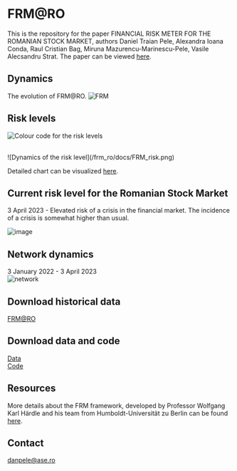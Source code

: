 # FRM@RO

This is the repository for the paper FINANCIAL RISK METER FOR THE ROMANIAN STOCK MARKET, authors Daniel Traian Pele, Alexandra Ioana Conda, Raul Cristian Bag, Miruna Mazurencu-Marinescu-Pele, Vasile Alecsandru Strat.
The paper can be viewed [here](https://ipe.ro/rjef/rjef1_2023/rjef1_2023p5-24.pdf).

## Dynamics

The evolution of FRM@RO.
![FRM](/frm_ro/docs/FRM_RO.png)

## Risk levels

![Colour code for the risk levels](/frm_ro/docs/color_code.png)

<br/>
![Dynamics of the risk level](/frm_ro/docs/FRM_risk.png)

Detailed chart can be visualized [here](https://danpele.github.io/frm_ro/docs/FRM_RO.html).

## Current risk level for the Romanian Stock Market

3 April 2023 - Elevated risk of a crisis in the financial market.	The incidence of a crisis is somewhat higher than usual.
<br/>

![image](https://user-images.githubusercontent.com/26813254/229716100-dcedf69f-4e40-420a-9437-b396f8ef0053.png)

## Network dynamics

3 January 2022 - 3 April 2023
<br/>
![network](/frm_ro/docs/Network_20220103_20230403_RO.gif)

## Download historical data

[FRM@RO](/frm_ro/docs/frm.csv)


## Download data and code
[Data](https://github.com/danpele/frm_ro/tree/gh-pages/data)
<br/>
[Code](https://github.com/danpele/frm_ro/tree/gh-pages/code)

## Resources

More details about the FRM framework, developed by Professor Wolfgang Karl Härdle and his team from Humboldt-Universität zu Berlin can be found [here](http://frm.wiwi.hu-berlin.de/).

## Contact
danpele@ase.ro
